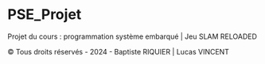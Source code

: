 # PSE_Projet

Projet du cours : programmation système embarqué | Jeu SLAM RELOADED

© Tous droits réservés - 2024 - Baptiste RIQUIER | Lucas VINCENT
